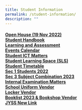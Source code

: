 ```yaml
---
title: Student Information
permalink: /student-information/
description: ""
---
```

<h4><u><a href="/student-information/open-house-19-nov-2022" target="">Open House (19 Nov 2022)</a><br /><a href="/student-information/student-handbook" target="">Student Handbook</a><br /><a href="/student-information/learning-and-assessment" target="">Learning and Assessment</a><br /><a href="/student-information/events-calendar" target="">Events Calendar</a><br /><a href="/student-information/student-ict-matters" target="">Student ICT Matters</a><br /><a href="/student-information/student-learning-space-sls" target="">Student Learning Space (SLS)</a><br /><a href="/student-information/student-timetable" target="">Student Timetable</a><br /><a href="/student-information/sec-1-students-2022" target="">Sec 1 Students 202</a>2<br /><a href="/student-information/sec-3-subject-combination-2023" target="">Sec 3 Subject Combination 2023</a><br /><a href="/student-information/internal-examination-matters" target="">Internal Examination Matters</a><br /><a href="/student-information/uniform-vendor" target="">School Uniform Vendor</a><br /><a href="/student-information/locker-vendor" target="">Locker Vendor</a><br /><a href="/student-information/booklist-2023-n-bookshop-vendor" target="">Booklist 2023 &amp; Bookshop Vendor</a><br />JYSS New Link</u></h4>